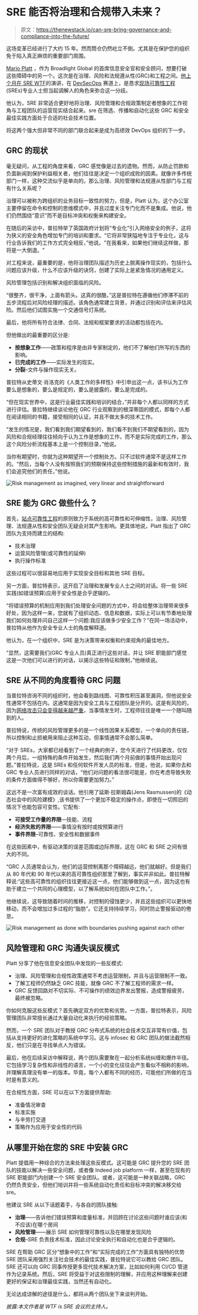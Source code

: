 # SRE 能否将治理和合规带入未来？

> 原文：<https://thenewstack.io/can-sre-bring-governance-and-compliance-into-the-future/>

这场变革已经进行了大约 15 年。然而筒仓仍然屹立不倒。尤其是在保护您的组织免于陷入真正麻烦的重要部门周围。

[Mario Platt](https://twitter.com/madplatt) ，作为 Broadlight Global 的首席信息安全官和安全顾问，想要打破这些障碍中的另一个。这次是在治理、风险和法规遵从性(GRC)和工程之间。[他上个月在 SRE WTF](https://youtu.be/jVPIBwdoZMs)的演讲，在 [DevSecOps](https://thenewstack.io/devsecops-can-address-the-challenges-of-governance-risk-compliance-grc/) 赛道上，是恳求[现场可靠性工程](https://thenewstack.io/the-evolution-of-the-site-reliability-engineer-sre/) (SREs)专业人士担当起调解人的角色来弥合这一分歧。

他认为，SRE 非常适合更好地将治理、风险管理和合规政策制定者想象的工作视角与工程团队的运营现实结合起来。sre 在筛选、传播和自动化这些 GRC 和安全最佳实践方面处于合适的社会技术位置。

将这两个强大但非常不同的部门联合起来是成为高绩效 DevOps 组织的下一步。

## GRC 的现状

毫无疑问，从工程的角度来看，GRC 感觉像是过去的遗物。然而，从防止罚款和负面新闻到保护利益相关者，他们往往是决定一个组织成败的因素。就像许多传统部门一样，这种交流似乎是单向的。那么治理、风险管理和法规遵从性部门与工程有什么关系呢？

治理可以被称为跨组织的业务目标一致性的努力，但是，Platt 认为，这个办公室主要停留在命令和控制的思维模式中，并且过度关注专门化而不是集成。他说，他们仍然围绕“意识”而不是目标冲突和权衡来构建安全。

在随后的采访中，普拉特举了英国政府计划将“专业化”引入网络安全的例子，这将为狭义的安全角色增加专门的培训和要求。“它将非常狭隘地专注于专业化，这与行业告诉我们的工作方式完全相反，”他说。"在我看来，如果他们继续这样做，那将是一大倒退。"

对工程来说，最重要的是，他将治理团队描述为历史上脱离操作现实的，包括什么问题应该升级，什么不应该升级的诀窍，创建了实际上是紧急情况的通用定义。

风险管理包括识别和解决组织面临的风险。

“很整齐，很干净，上面有箭头。这真的很酷，”这是普拉特在遵循他们停滞不前的五步流程后对风险经理的描述。该角色通常建立背景，并通过识别和评估来评估风险。然后他们试图实施一个交通信号灯系统。

最后，他将所有符合法律、合同、法规和框架要求的活动都包括在内。

但他做出的最重要的区分是:

*   **按想象工作**——政策和程序是由非专家制定的，他们不了解他们所写的东西的影响。
*   **已完成的工作**——实际发生的现实。
*   **分裂**–文件与操作现实无关。

普拉特从史蒂文·肖洛克的《人类工作的多样性》中引申出这一点，该书认为工作要么是想象的，要么是规定的，要么是披露的，要么是完成的。

“但在现实世界中，这是行业最佳实践和培训的结合，”并非每个人都以同样的方式进行评估。普拉特继续谈论他在 GRC 行业观察到的根深蒂固的模式，即每个人都在阅读相同的书籍，接受相同的认证，并且不做太多的技术工作。

“发生的情况是，我们看到我们期望看到的，我们看不到我们不期望看到的，因为风险和合规经理往往倾向于认为工作是想象的工作，而不是实际完成的工作，那么这个风险分析流程基本上是一个控制目录，”他说。

当你有期望时，你就为这种期望开一个控制处方。只不过软件通常不是这样工作的。“然后，当每个人没有按照我们的预期保持这些控制措施的最新和有效时，我们会追究他们的责任，”他说。

![Risk management as imagined, very linear and straightforward](img/1d318c348d9397ef5701928976fbc552.png)

## SRE 能为 GRC 做些什么？

首先，[站点可靠性工程](https://thenewstack.io/site-reliability-engineering-cloud-native-operations/)的原则致力于系统的高可靠性和可伸缩性，治理、风险管理、法规遵从性和安全团队无疑会对其产生影响。更具体地说，Platt 指出了 GRC 团队为支持而建立的结构:

*   技术治理
*   运营风险管理(或可靠性的延伸)
*   执行操作标准

这些过程可以很容易地应用于实现安全目标和其他 SRE 目标。

另一方面，普拉特表示，这开启了治理和发展专业人士之间的对话。将一些 SRE 实践(如错误预算)应用于安全性是合乎逻辑的。

“将错误预算的机制应用到我们处理安全问题的方式中，将会给整体治理带来很多好处，因为这样一来，您就有了组织动态、信息和数据，实际上可以有节奏地处理我们如何处理并问自己这样一个问题:我应该做多少安全工作？”在同一场活动中，普拉特从他作为安全专业人士的角度解释道。

他认为，在一个组织中，SRE 是为决策带来权衡和约束视角的最佳地方。

“显然，这需要我们(GRC 专业人员)真正进行这些对话，并让 SRE 职能部门感觉这是一次他们可以进行的对话，以揭示这些特征和限制，”他继续说。

## SRE 从不同的角度看待 GRC 问题

当普拉特咨询不同的组织时，他会看到路线图、可靠性积压甚至漏洞，但他说安全性通常不包括在内。这通常是因为安全工具与工程团队是分开的。这是有风险的，因为[网络攻击只会变得越来越严重](https://thenewstack.io/want-real-cybersecurity-progress-redefine-the-security-team/)，当事情发生时，工程师往往是唯一一个随叫随到的人。

普拉特说，传统的风险管理更多的是一个线性因果关系模型，一个单向的责任链，所以控制和止损被用来阻止这种互动，但事情通常不会那么简单。

“对于 SREs，大家都已经看到了一个经典的例子，您今天进行了代码更改，仅仅两个月后，一组特殊的条件开始发生，然后我们两个月前做的事情开始出现问题。”普拉特说，这是 SREs 和任何软件开发人员的标准，但是，他说，如果你去和 GRC 专业人员进行同样的对话，“他们对问题的看法很可能是，你在考虑导致失败的条件方面做得不够好，所以你需要更加努力。”

这远不是一次富有成效的谈话。他引用了延斯·拉斯姆森(Jens Rasmussen)的《动态社会中的风险建模》,该书提供了一个更加不稳定的操作点，即使在一切照旧的情况下也能包容可变性。它配有:

*   **可接受工作量的界限**—技能、流程
*   **经济失败的界限**——事情没有按时或按预算进行
*   **事件界限**–可靠性、安全性和数据事件

在这些因素中，有驱动决策的误差范围或边际界限，这在 GRC 和 SRE 之间有很大的不同。

“GRC 人员通常会认为，他们的运营控制离那个障碍越远，他们就越好。但是我们从 80 年代和 90 年代以来的高可靠性组织那里了解到，事实并非如此。普拉特解释说:“这些高可靠性的组织往往更接近这一点，他们能够做到这一点，因为这也有助于建立一个共同的心理模型，以了解系统如何在团队中工作。”。

他继续说，这导致随着时间的推移，对控制的侵蚀更少，并且这些组织可以更快地移动，而不会增加过多过程的“脂肪”。它还支持持续学习，同时防止警报驱动的倦怠。

![Risk management as done with boundaries pushing against each other](img/4b051e97167863cf19defa25f2d470d2.png)

## 风险管理和 GRC 沟通失误反模式

Platt 分享了他在信息安全团队中发现的一些反模式:

*   治理、风险管理和合规性政策通常不考虑运营限制，并且与运营限制不一致。
*   了解工程师仍然缺乏 GRC 技能，就像 GRC 不了解工程师的需求一样。
*   GRC 反馈回路对不切实际、不可操作的绩效边界发出警报，造成警报疲劳，最终被忽略。

你如何克服这些反模式？首先确定双方的优势和劣势。一方面，普拉特表示，风险管理团队非常擅长通过大量自动化来执行的经验策略。

然而，一个 SRE 团队对于教授 GRC 分布式系统的社会技术交互非常有价值，包括从支持更好的进化策略的系统中学习。这与 infosec 和 GRC 团队的做法截然相反，他们只是在寻找单点人为错误。

最后，他在后续采访中解释说，两个团队需要聚在一起分析系统纠缠和爆炸半径。它包括学习复杂性和非线性的语言，一个小的变化往往会产生看似不相称的影响，并理解真理没有单一的版本。毕竟，每个人都有不同的经历，可能他们所做的在当时是有意义的。

在合规性方面，SRE 可以在以下方面提供帮助:

*   准备情况审查
*   标准实施
*   与辛劳打交道
*   策略作为应用于安全性的代码

## 从哪里开始在您的 SRE 中安装 GRC

Platt 提倡用一种综合的方法来处理这些反模式。这可能是 GRC 提升您的 SRE 团队的技能以解决一些安全问题，或者像 Indeed job platform 一样，甚至在现有的 SRE 职能部门内创建一个 SRE 安全团队。或者，这可能是一种关联战略，GRC 仍然负责安全，但他们培训并将一些系统自动化责任和目标冲突的解决移交给 sre。

他建议 SRE 从以下话题着手，与各自的团队接触:

*   **治理**——告诉他们错误预算和度量标准，并回顾在讨论这些问题时谁应该(和不应该)在哪个房间
*   **风险管理**——展示 SRE 如何管理可靠性以及在哪里发现风险
*   **合规**–SRE 负责技术标准，因此讨论安全执行和自动化也是合乎逻辑的。

SRE 在帮助 GRC 区分“想象中的工作”和“实际完成的工作”方面具有独特的优势 SRE 团队采用强烈关注社会技术的最佳实践，普拉特说它可以教给 GRC 团队。SRE 还可以向 GRC 同事传授更多现代技术解决方案，比如如何利用 CI/CD 管道作为记录系统。然后，SRE 将受益于对这些限制的理解，并应用这种理解来创建更好的保证和治理最佳实践，当然还有自动化。

无论达成谅解的途径是什么，都将从两个团队坐下来谈判开始。

*披露:本文作者是 WTF is SRE 会议的主持人。*

<svg xmlns:xlink="http://www.w3.org/1999/xlink" viewBox="0 0 68 31" version="1.1"><title>Group</title> <desc>Created with Sketch.</desc></svg>